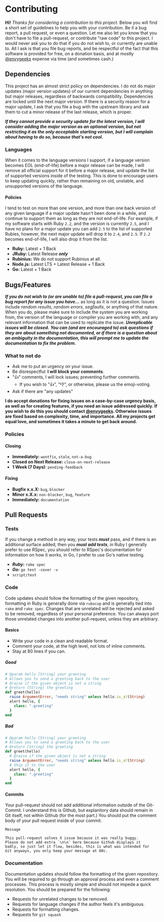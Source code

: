 [@envygeeks]: https://github.com/envygeeks

# Contributing

**Hi!** *Thanks for considering a contribution to this project*.  Below you will find a short set of guidelines to help you with your contribution. Be it a bug report, a pull request, or even a question. Let me also let you know that you don't have to file a pull-request, or contribute "raw code" to this project.  I would never ask you to do that if you do not wish to, or currently are unable to. All I ask is that you file bug reports, and be respectful of the fact that this software is provided for free, on a donation basis, and at mostly [@envygeeks] expense via time (and sometimes cash.)

## Dependencies

This project has an almost strict policy on dependencies.  I do not do major updates (major version updates) of our current dependencies in anything but major releases, regardless of backwards compatibility. Dependencies are locked until the next major version. If there is a security reason for a major update, I ask that you file a bug with the upstream library and ask them to cut a minor release of the last release, which is proper.

***If they cannot provide a security update for the latest version, I will consider adding the major version as an optional version, but not restricting it as the only acceptable starting version, but I will complain about having to do so, because that's not cool.***

### Languages

When it comes to the language versions I support, if a language version becomes EOL (end-of-life) before a major release can be made, I will remove all official support for it before a major release, and update the list of supported versions inside of the testing.  This is done to encourage users to keep updating quickly, rather than remaining on old, unstable, and unsupported versions of the language.

#### Policies

I tend to test on more than one version, and more than one back version of any given language if a major update hasn't been done in a while, and continue to support them as long as they are not end-of-life. For example, if my software starts with Ruby `2.2`, and the version is currently `2.5`, and I have no plans for a major update you can add `2.5` to the list of supported Rubies, however, the next major update will drop it to `2.4`, and `2.5`.  If `2.2` becomes end-of-life, I will also drop it from the list.

* **Ruby:** Latest + 1 Back
* **JRuby:** Latest Release ***only***
* **Rubinius:** We do not support Rubinius at all.
* **Node.js:** Latest LTS + Latest Release + 1 Back
* **Go:** Latest + 1 Back


## Bugs/Features

***If you do not wish to (or are unable to) file a pull-request, you can file a bug report for any issue you have...*** as long as it is not a question.  Issues include *random results*, *random errors*, *segfaults*, or anything of that nature.  When you do, please make sure to include the system you are working from, the version of the language or compiler you are working with, and any relevant information that can be used to replicate the issue.  ***Unreplicable issues will be closed.*** ***You can (and are encouraged to) ask questions if they are about something not documented, or if there is a question about an ambiguity in the documentation, this will prompt me to update the documentation to fix the problem.***

### What to not do

* Ask me to put an urgency on your issue.
* Be disrespectful: **I will block your comments**.
* ":+1:" comments, I will lock issues; preventing further comments.
  * If you wish to "👍", "👎", or otherwise, please us the emoji-voting.
* Ask if there are "any updates"

**I do accept donations for fixing issues on a case-by-case urgency basis, as well as for creating features, if you need an issue addressed quickly.  If you wish to do this you should contact [@envygeeks].  Otherwise issues are fixed based on complexity, time, and importance. All my projects get equal love, and sometimes it takes a minute to get back around.**

### Policies
#### Closing
* **Immediately:** `wontfix`, `stale`, `not-a-bug`
* **Closed on Next Release:** `close-on-next-release`
* **1 Week (7 Days)**: `pending-feedback`

#### Fixing
* **Bugfix x.x.X:** `bug`, `blocker`
* **Minor x.X.x:** `non-blocker`, `bug`, `feature`
* **Immediately:** `documentation`

## Pull Requests
### Tests

If you change a method in any way, your tests ***must*** pass, and if there is an additional surface added, then you ***must add tests***, in Ruby I generally prefer to use RSpec, you should refer to RSpec's documentation for information on how it works, in Go, I prefer to use Go's native testing.

* ***Ruby:*** `rake spec`
* ***Go:*** `go test -cover -v`
* `script/test`

### Code

Code updates should follow the formatting of the given repository, formatting in Ruby is generally done via `rubocop` and is generally tied into `rake` and `rake spec`. Changes that are unrelated will be rejected and asked to be removed, regardless of your personal preference.  You can always port those unrelated changes into another pull-request, unless they are arbitrary.

#### Basics

* Write your code in a clean and readable format.
* Comment your code, at the high level, not lots of inline comments.
* Stay at 80 lines if you can.

##### Good

```ruby
# @param hello [String] your greeting
# Allows you to send a greeting back to the user
# @raise if the given object is not a string
# @return [String] the greeting
def greet(hello)
  raise ArgumentError, "needs string" unless hello.is_a?(String)
  alert hello, {
    class: ".greeting"
  }
end
```

##### Bad

```ruby
# @param hello [String] your greeting
# Allows you to send a greeting back to the user
# @return [String] the greeting
def greet(hello)
  # @raise if the given object is not a string
  raise ArgumentError, "needs string" unless hello.is_a?(String)
  # Ship it to the user
  alert hello, {
    class: ".greeting"
  }
end
```

#### Commits

Your pull-request should not add additional information outside of the Git-Commit.  I understand this is Github, but explanitory data should remain in Git itself, not within Github (for the most part.)  You should put the comment body of your pull request inside of your commit.

```
Message

This pull-request solves X issue because it was really buggy.
Please do not add extra `\n\n` here because Github displays it
badly, so just let it flow, besides, this is what was intended for
Git anyways, you only keep your message at 80c.
```


### Documentation

Documentation updates should follow the formatting of the given repository.  You will be required to go through an approval process and even a comment processes.  This process is mostly simple and should not impede a quick resolution. You should be prepared for the following:

* Requests for unrelated changes to be removed.
* Requests for language changes if the author feels it's ambiguous.
* Requests for formatting changes.
* Requests for `git squash`

